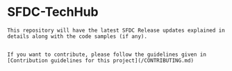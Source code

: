 # SFDC-TechHub

    This repository will have the latest SFDC Release updates explained in details along with the code samples (if any).


    If you want to contribute, please follow the guidelines given in [Contribution guidelines for this project](/CONTRIBUTING.md)

